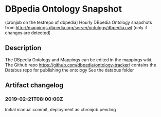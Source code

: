 # DBpedia Ontology Snapshot
(cronjob on the testrepo of dbpedia) Hourly DBpedia Ontology snapshots from http://mappings.dbpedia.org/server/ontology/dbpedia.owl (only if changes are detected)

## Description
The DBpedia Ontology and Mappings can be edited in the mappings wiki.
The Github repo https://github.com/dbpedia/ontology-tracker/ contains the Databus repo for publishing the ontology
See the databus folder



## Artifact changelog
### 2019-02-21T08:00:00Z
Initial manual commit, deployment as chronjob pending
